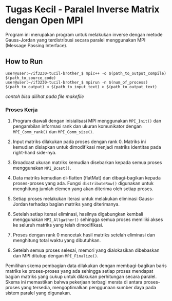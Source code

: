 # Tugas Kecil - Paralel Inverse Matrix dengan Open MPI
Program ini merupakan program untuk melakukan inverse dengan metode Gauss-Jordan yang terdistribusi secara paralel menggunakan MPI (Message Passing Interface).
## How to Run
```console
user@user:~/if3230-tucil-brother_$ mpic++ -o $(path_to_output_compile) $(path_to_source_code)
user@user:~/if3230-tucil-brother_$ mpirun -n $(num_of_process) $(path_to_output) < $(path_to_input_text) > $(path_to_output_text)
```
*contoh bisa dilihat pada file makefile*

### Proses Kerja

1. Program diawali dengan inisialisasi MPI menggunakan `MPI_Init()` dan pengambilan informasi rank dan ukuran komunikator dengan `MPI_Comm_rank()` dan `MPI_Comm_size()`.

2. Input matriks dilakukan pada proses dengan rank 0. Matriks ini kemudian disiapkan untuk dimodifikasi menjadi matriks identitas pada right-hand side-nya.

3. Broadcast ukuran matriks kemudian disebarkan kepada semua proses menggunakan `MPI_Bcast()`.

4. Data matriks kemudian di-flatten (flatMat) dan dibagi-bagikan kepada proses-proses yang ada. Fungsi `distributeRow()` digunakan untuk menghitung jumlah elemen yang akan diterima oleh setiap proses.

5. Setiap proses melakukan iterasi untuk melakukan eliminasi Gauss-Jordan terhadap bagian matriks yang diterimanya.

6. Setelah setiap iterasi eliminasi, hasilnya digabungkan kembali menggunakan `MPI_Allgather()` sehingga semua proses memiliki akses ke seluruh matriks yang telah dimodifikasi.

7. Proses dengan rank 0 mencetak hasil matriks setelah eliminasi dan menghitung total waktu yang dibutuhkan.

8. Setelah semua proses selesai, memori yang dialokasikan dibebaskan dan MPI ditutup dengan `MPI_Finalize()`.

Pemilihan skema pembagian data dilakukan dengan membagi-bagikan baris matriks ke proses-proses yang ada sehingga setiap proses mendapat bagian matriks yang cukup untuk dilakukan perhitungan secara paralel. Skema ini memastikan bahwa pekerjaan terbagi merata di antara proses-proses yang tersedia, mengoptimalkan penggunaan sumber daya pada sistem paralel yang digunakan.